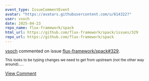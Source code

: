 ```yaml
---
event_type: IssueCommentEvent
avatar: "https://avatars.githubusercontent.com/u/814322?"
user: vsoch
date: 2025-04-23
repo_name: flux-framework/spack
html_url: https://github.com/flux-framework/spack/issues/329
repo_url: https://github.com/flux-framework/spack
---
```


<a href='https://github.com/vsoch' target='_blank'>vsoch</a> commented on issue <a href='https://github.com/flux-framework/spack/issues/329' target='_blank'>flux-framework/spack#329</a>.

<small>This looks to be typing changes we need to get from upstream (not the other way around).....</small>

<a href='https://github.com/flux-framework/spack/issues/329' target='_blank'>View Comment</a>